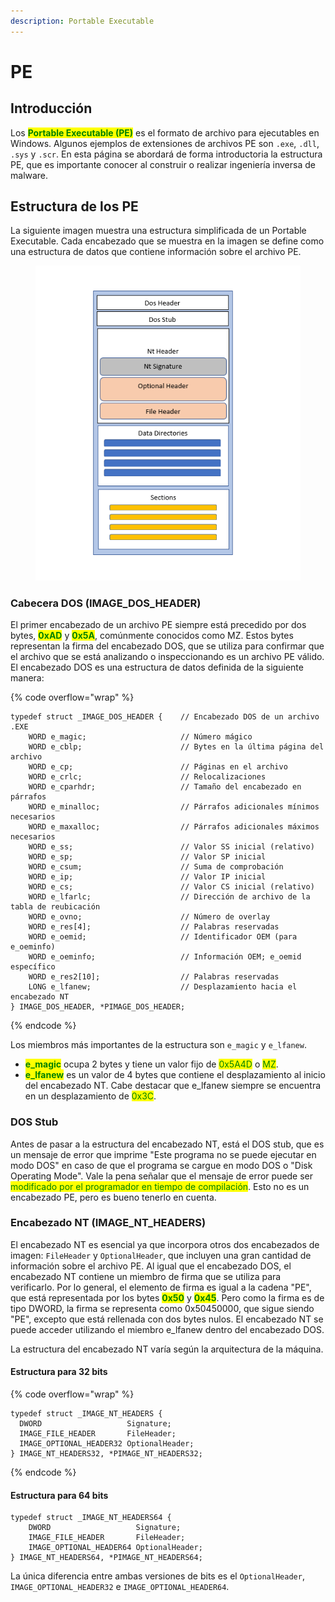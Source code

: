 ```yaml
---
description: Portable Executable
---
```


# PE

## Introducción&#x20;

Los <mark style="color:green;">**Portable Executable (PE)**</mark> es el formato de archivo para ejecutables en Windows. Algunos ejemplos de extensiones de archivos PE son `.exe`, `.dll`, `.sys` y `.scr`. En esta página se abordará de forma introductoria la estructura PE, que es importante conocer al construir o realizar ingeniería inversa de malware.



## Estructura de los PE

La siguiente imagen muestra una estructura simplificada de un Portable Executable. Cada encabezado que se muestra en la imagen se define como una estructura de datos que contiene información sobre el archivo PE.

<figure><img src="../../.gitbook/assets/image (10).png" alt=""><figcaption></figcaption></figure>

### **Cabecera DOS (IMAGE\_DOS\_HEADER)** <a href="#623bcda4-21f5-4dda-8598-06e30235e609" id="623bcda4-21f5-4dda-8598-06e30235e609"></a>

El primer encabezado de un archivo PE siempre está precedido por dos bytes, <mark style="color:green;">**0xAD**</mark> y <mark style="color:green;">**0x5A**</mark>, comúnmente conocidos como MZ. Estos bytes representan la firma del encabezado DOS, que se utiliza para confirmar que el archivo que se está analizando o inspeccionando es un archivo PE válido. El encabezado DOS es una estructura de datos definida de la siguiente manera:

{% code overflow="wrap" %}
```
typedef struct _IMAGE_DOS_HEADER {    // Encabezado DOS de un archivo .EXE
    WORD e_magic;                     // Número mágico
    WORD e_cblp;                      // Bytes en la última página del archivo
    WORD e_cp;                        // Páginas en el archivo
    WORD e_crlc;                      // Relocalizaciones
    WORD e_cparhdr;                   // Tamaño del encabezado en párrafos
    WORD e_minalloc;                  // Párrafos adicionales mínimos necesarios
    WORD e_maxalloc;                  // Párrafos adicionales máximos necesarios
    WORD e_ss;                        // Valor SS inicial (relativo)
    WORD e_sp;                        // Valor SP inicial
    WORD e_csum;                      // Suma de comprobación
    WORD e_ip;                        // Valor IP inicial
    WORD e_cs;                        // Valor CS inicial (relativo)
    WORD e_lfarlc;                    // Dirección de archivo de la tabla de reubicación
    WORD e_ovno;                      // Número de overlay
    WORD e_res[4];                    // Palabras reservadas
    WORD e_oemid;                     // Identificador OEM (para e_oeminfo)
    WORD e_oeminfo;                   // Información OEM; e_oemid específico
    WORD e_res2[10];                  // Palabras reservadas
    LONG e_lfanew;                    // Desplazamiento hacia el encabezado NT
} IMAGE_DOS_HEADER, *PIMAGE_DOS_HEADER;
```
{% endcode %}

Los miembros más importantes de la estructura son `e_magic` y `e_lfanew`.

* <mark style="color:green;">**e\_magic**</mark> ocupa 2 bytes y tiene un valor fijo de <mark style="color:green;">0x5A4D</mark> o <mark style="color:green;">MZ</mark>.
* <mark style="color:green;">**e\_lfanew**</mark> es un valor de 4 bytes que contiene el desplazamiento al inicio del encabezado NT. Cabe destacar que e\_lfanew siempre se encuentra en un desplazamiento de <mark style="color:green;">0x3C</mark>.

### DOS Stub&#x20;

Antes de pasar a la estructura del encabezado NT, está el DOS stub, que es un mensaje de error que imprime "Este programa no se puede ejecutar en modo DOS" en caso de que el programa se cargue en modo DOS o "Disk Operating Mode". Vale la pena señalar que el mensaje de error puede ser <mark style="color:green;">modificado por el programador en tiempo de compilación</mark>. Esto no es un encabezado PE, pero es bueno tenerlo en cuenta.

### Encabezado NT (IMAGE\_NT\_HEADERS)&#x20;

El encabezado NT es esencial ya que incorpora otros dos encabezados de imagen: `FileHeader` y `OptionalHeader`, que incluyen una gran cantidad de información sobre el archivo PE. Al igual que el encabezado DOS, el encabezado NT contiene un miembro de firma que se utiliza para verificarlo. Por lo general, el elemento de firma es igual a la cadena "PE", que está representada por los bytes <mark style="color:green;">**0x50**</mark> y <mark style="color:green;">**0x45**</mark>. Pero como la firma es de tipo DWORD, la firma se representa como 0x50450000, que sigue siendo "PE", excepto que está rellenada con dos bytes nulos. El encabezado NT se puede acceder utilizando el miembro e\_lfanew dentro del encabezado DOS.

La estructura del encabezado NT varía según la arquitectura de la máquina.

#### Estructura para 32 bits

{% code overflow="wrap" %}
```
typedef struct _IMAGE_NT_HEADERS {
  DWORD                   Signature;
  IMAGE_FILE_HEADER       FileHeader;
  IMAGE_OPTIONAL_HEADER32 OptionalHeader;
} IMAGE_NT_HEADERS32, *PIMAGE_NT_HEADERS32;
```
{% endcode %}

#### Estructura para 64 bits

```
typedef struct _IMAGE_NT_HEADERS64 {
    DWORD                   Signature;
    IMAGE_FILE_HEADER       FileHeader;
    IMAGE_OPTIONAL_HEADER64 OptionalHeader;
} IMAGE_NT_HEADERS64, *PIMAGE_NT_HEADERS64;
```

La única diferencia entre ambas versiones de bits es el `OptionalHeader`, `IMAGE_OPTIONAL_HEADER32` e `IMAGE_OPTIONAL_HEADER64`.



